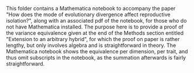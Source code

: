 This folder contains a Mathematica notebook to accompany the paper "How does the mode of evolutionary divergence affect reproductive isolation?", along with an associated pdf of the notebook, for those who do not have Mathematica installed. The purpose here is to provide a proof of the variance equivalence given at the end of the Methods section entitled "Extension to an arbitrary hybrid", for which the proof on paper is rather lengthy, but only involves algebra and is straightforward in theory. The Mathematica notebook shows the equivalence per dimension, per trait, and thus omit subscripts in the notebook, as the summation afterwards is fairly straightforward. 
